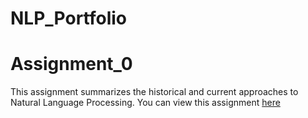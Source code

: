 # NLP_Portfolio

# Assignment_0

This assignment summarizes the historical and current approaches to Natural Language Processing. You can view this assignment [here](https://github.com/hmnmustafa/NLP_Portfolio/blob/main/cs4395_a0_hbm170002.pdf)
